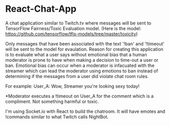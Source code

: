 # React-Chat-App

A chat application similar to Twitch.tv where messages will be sent to TensorFlow Fairness/Toxic Evaluation model. (Here is the model: https://github.com/tensorflow/tfjs-models/tree/master/toxicity)

Only messages that have been associated with the text '!ban' and '!timeout' will be sent to the model for evaulation. Reason for creating this application is to evaluate what a user says without emotional bias that a human moderator is prone to have when making a decision to time-out a user or ban. Emotional bias can occur when a moderator is infacuated with the streamer which can lead the moderator using emotions to ban instead of determining if the messages from a user did violate chat room rules. 

For example:
User_A: Wow, Streamer you're looking sexy today! 

*Moderator executes a !timeout on User_A for the comment which is a compliment. Not something harmful or toxic. 

I'm using Socket.io with React to build the chatroom. It will have emotes and !commands similar to what Twitch calls NightBot. 

